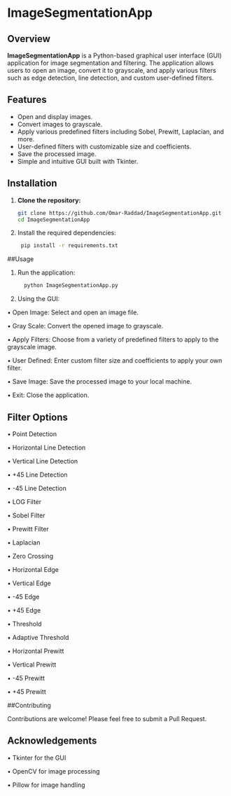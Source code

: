 # ImageSegmentationApp

## Overview
**ImageSegmentationApp** is a Python-based graphical user interface (GUI) application for image segmentation and filtering. The application allows users to open an image, convert it to grayscale, and apply various filters such as edge detection, line detection, and custom user-defined filters.

## Features
- Open and display images.
- Convert images to grayscale.
- Apply various predefined filters including Sobel, Prewitt, Laplacian, and more.
- User-defined filters with customizable size and coefficients.
- Save the processed image.
- Simple and intuitive GUI built with Tkinter.

## Installation
1. **Clone the repository:**
   ```bash
   git clone https://github.com/Omar-Raddad/ImageSegmentationApp.git
   cd ImageSegmentationApp
2. Install the required dependencies:
   ```bash
    pip install -r requirements.txt

##Usage

1. Run the application:
   ```bash
     python ImageSegmentationApp.py

2. Using the GUI:

• Open Image: Select and open an image file.

• Gray Scale: Convert the opened image to grayscale.

• Apply Filters: Choose from a variety of predefined filters to apply to the grayscale image.

• User Defined: Enter custom filter size and coefficients to apply your own filter.

• Save Image: Save the processed image to your local machine.

• Exit: Close the application.

## Filter Options

• Point Detection

• Horizontal Line Detection

• Vertical Line Detection

• +45 Line Detection

• -45 Line Detection

• LOG Filter

• Sobel Filter

• Prewitt Filter

• Laplacian

• Zero Crossing

• Horizontal Edge

• Vertical Edge

• -45 Edge

• +45 Edge

• Threshold

• Adaptive Threshold

• Horizontal Prewitt

• Vertical Prewitt

• -45 Prewitt

• +45 Prewitt

##Contributing

Contributions are welcome! Please feel free to submit a Pull Request.

## Acknowledgements
• Tkinter for the GUI

• OpenCV for image processing

• Pillow for image handling
